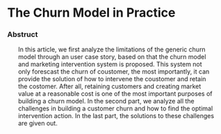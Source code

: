 # The Churn Model in Practice

### Abstruct

<div style="margin-left:5%; margin-right:5%;">
In this article, we first analyze the limitations of the generic churn model through an user case story, based on that the churn model and marketing intervention system is proposed. This system not only forescast the churn of coustomer, the most importantly, it can provide the solution of how to intervene the coustomer and retain the costomer. After all, retaining customers and creating market value at a reasonable cost is one of the most important purposes of building a churn model. In the second part, we analyze all the challenges in building a customer churn and how to find the optimal intervention action. In the last part, the solutions to these challenges are given out.
</div>

```{tableofcontents}
```
